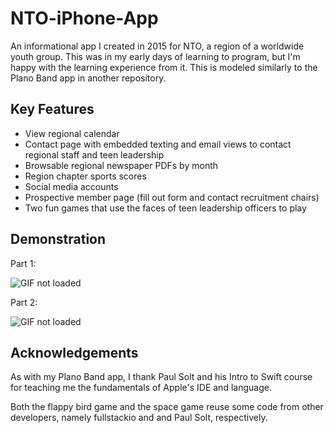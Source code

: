 # NTO-iPhone-App
An informational app I created in 2015 for NTO, a region of a worldwide youth group. This was in my early days of learning to program, but I'm happy with the learning experience from it. This is modeled similarly to the Plano Band app in another repository.

## Key Features
* View regional calendar
* Contact page with embedded texting and email views to contact regional staff and teen leadership
* Browsable regional newspaper PDFs by month
* Region chapter sports scores
* Social media accounts
* Prospective member page (fill out form and contact recruitment chairs)
* Two fun games that use the faces of teen leadership officers to play

## Demonstration
Part 1:

![GIF not loaded](https://github.com/Oblivion00/NTO-iPhone-App/blob/master/NTO1.gif)



Part 2:

![GIF not loaded](https://github.com/Oblivion00/NTO-iPhone-App/blob/master/NTO2.gif)

## Acknowledgements
As with my Plano Band app, I thank Paul Solt and his Intro to Swift course for teaching me the fundamentals of Apple's IDE and language.

Both the flappy bird game and the space game reuse some code from other developers, namely fullstackio and and Paul Solt, respectively.

